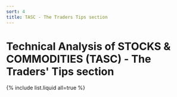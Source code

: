 ```yaml
---
sort: 4
title: TASC - The Traders Tips section 
---
```


# Technical Analysis of STOCKS & COMMODITIES (TASC) - The Traders' Tips section 



{% include list.liquid all=true %}
